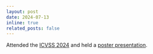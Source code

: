 ```yaml
---
layout: post
date: 2024-07-13
inline: true
related_posts: false
---
```


Attended the [ICVSS 2024](https://iplab.dmi.unict.it/icvss2024/) and held a [poster presentation](https://iplab.dmi.unict.it/icvss2024/Posters).